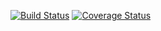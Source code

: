 [![Build Status](https://travis-ci.org/OCA/project-reporting.svg?branch=9.0)](https://travis-ci.org/OCA/project-reporting)
[![Coverage Status](https://coveralls.io/repos/OCA/project-reporting/badge.png?branch=9.0)](https://coveralls.io/r/OCA/project-reporting?branch=9.0)


[//]: # (addons)
[//]: # (end addons)
